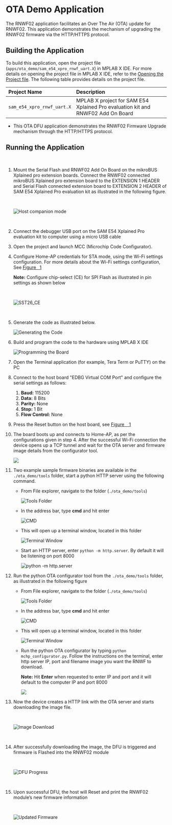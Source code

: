 #  OTA Demo Application

The RNWF02 application facilitates an Over The Air (OTA) update for RNWF02. This application demonstrates the mechanism of upgrading the RNWF02 firmware via the HTTP/HTTPS protocol.

## Building the Application

To build this application, open the project file \(`apps/ota_demo/sam_e54_xpro_rnwf_uart.X`\) in MPLAB X IDE. For more details on opening the project file in MPLAB X IDE, refer to the [Opening the Project file](../wifi_easy_config/docs/GUID-671CCA8C-64AE-4EA1-B144-D46A6FEE76FF.md). The following table provides details on the project file.

|Project Name|Description|
|:-----------|:----------|
|`sam_e54_xpro_rnwf_uart.X`|  MPLAB X project for SAM E54 Xplained Pro evaluation kit and RNWF02 Add On Board
-   This OTA DFU application demonstrates the RNWF02 Firmware Upgrade mechanism through the HTTP/HTTPS protocol.


## Running the Application

<br />

1.  Mount the Serial Flash and RNWF02 Add On Board on the mikroBUS Xplained pro extension boards. Connect the RNWF02 connected mikroBUS Xplained pro extension board to the EXTENSION 1 HEADER and Serial Flash connected extension board to EXTENSION 2 HEADER of SAM E54 Xplained Pro evaluation kit as illustrated in the following figure.

    <br />

    ![Host companion mode](docs/images/GUID-DB7F844B-3F4D-46F2-8F75-9D82F542711C-low.png)

    <br />

2.  Connect the debugger USB port on the SAM E54 Xplained Pro evaluation kit to computer using a micro USB cable
3.  Open the project and launch MCC \(Microchip Code Configurator\).
4.  Configure Home-AP credentials for STA mode, using the Wi-Fi settings configuration. For more details about the Wi-Fi settings configuration, See [Figure  1](../wifi_easy_config/docs/GUID-CE9CEDFD-5FD4-4BC4-AB96-17647C430816.md#GUID-98F61951-56D2-4B91-B509-2A796802408B)

    **Note:** Configure chip-select \(CE\) for SPI Flash as illustrated in pin settings as shown below

    <br />

    ![SST26_CE](docs/images/GUID-2AE21553-F58D-4CB7-AB10-267B2762D7F3-low.png)

    <br />

5.  Generate the code as illustrated below.

    ![Generating the Code](docs/images/GUID-EDD3733E-E395-4AB6-BD2F-046D2C8D165A-low.png)

6.  Build and program the code to the hardware using MPLAB X IDE

    ![Programming the Board](docs/images/GUID-7B288BCE-2B86-4B4E-A43A-7E862137384C-low.png)

7.  Open the Terminal application \(for example, Tera Term or PuTTY\) on the PC
8.  Connect to the host board "EDBG Virtual COM Port" and configure the serial settings as follows:
    1.  **Baud:** 115200
    2.  **Data:** 8 Bits
    3.  **Parity:** None
    4.  **Stop:** 1 Bit
    5.  **Flow Control:** None
9.  Press the Reset button on the host board, see [Figure   1](#FIG_KR3_XXX_PZB)
10. The board boots up and connects to Home-AP, as per the configurations given in step 4. After the successful Wi-Fi connection the device opens up a TCP tunnel and wait for the OTA server and firmware image details from the configurator tool.

    ![](docs/images/GUID-2A8977A6-7B78-474B-9259-94ACFD24EF04-low.png)

11. Two example sample firmware binaries are available in the `./ota_demo/tools` folder, start a python HTTP server using the following command.
    -   From File explorer, navigate to the folder \(`./ota_demo/tools`\)

        ![Tools Folder](docs/images/GUID-C6E1D6E5-47C5-45CB-B9E3-D8515E0232B0-low.png)

    -   In the address bar, type **cmd** and hit enter

        ![CMD](docs/images/GUID-844752EC-6097-4CB0-ACBF-2EF4F3DEB3F1-low.png)

    -   This will open up a terminal window, located in this folder

        ![Terminal Window](docs/images/GUID-1B9D57ED-5CAA-4F27-945B-6B86A5F7C191-low.png)

    -   Start an HTTP server, enter `python -m http.server`. By default it will be listening on port 8000

        ![python -m http.server](docs/images/GUID-ACE8625A-BDC7-42F3-ABA0-2C909D15F93B-low.png)

12. Run the python OTA configurator tool from the `./ota_demo/tools` folder, as illustrated in the following figure
    -   From File explorer, navigate to the folder \(`./ota_demo/tools`\)

        ![Tools Folder](docs/images/GUID-C6E1D6E5-47C5-45CB-B9E3-D8515E0232B0-low.png)

    -   In the address bar, type **cmd** and hit enter

        ![CMD](docs/images/GUID-844752EC-6097-4CB0-ACBF-2EF4F3DEB3F1-low.png)

    -   This will open up a terminal window, located in this folder

        ![Terminal Window](docs/images/GUID-1B9D57ED-5CAA-4F27-945B-6B86A5F7C191-low.png)

    -   Run the python OTA configurator by typing `python mchp_configurator.py`. Follow the instructions on the terminal, enter http server IP, port and filename image you want the RNWF to download.

        **Note:** Hit **Enter** when requested to enter IP and port and it will default to the computer IP and port 8000

        ![](docs/images/GUID-04494E57-5750-4220-87D7-308915EBE1FB-low.png)

13. Now the device creates a HTTP link with the OTA server and starts downloading the image file.

    <br />

    ![Image Download](docs/images/GUID-A52C8DD2-7136-4B08-A7B1-A92851BC2DFB-low.png)

    <br />

14. After successfully downloading the image, the DFU is triggered and firmware is Flashed into the RNWF02 module

    <br />

    ![DFU Progress](docs/images/GUID-14200FAB-0C91-4133-9079-BE146F3977DE-low.png)

    <br />

15. Upon successful DFU, the host will Reset and print the RNWF02 module’s new firmware information

    <br />

    ![Updated Firmware](docs/images/GUID-C8A4934A-6CF7-4261-87EC-D35AB12A8E45-low.png)

    <br />
